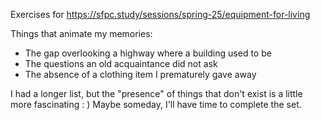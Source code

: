 Exercises for https://sfpc.study/sessions/spring-25/equipment-for-living

Things that animate my memories:
- The gap overlooking a highway where a building used to be
- The questions an old acquaintance did not ask
- The absence of a clothing item I prematurely gave away

I had a longer list, but the "presence" of things that don't exist is a little more fascinating : )
Maybe someday, I'll have time to complete the set.
